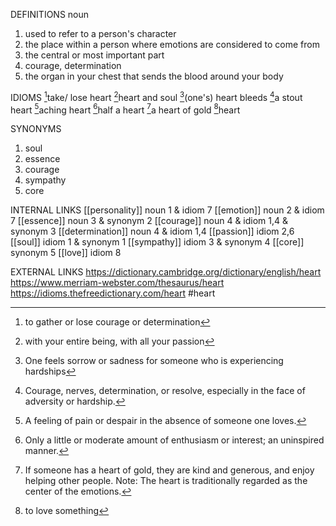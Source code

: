 DEFINITIONS
noun
1. used to refer to a person's character
2. the place within a person where emotions are considered to come from
3. the central or most important part
4. courage, determination
5. the organ in your chest that sends the blood around your body

IDIOMS
[^1]take/ lose heart
[^2]heart and soul
[^3]\(one's) heart bleeds
[^4]a stout heart
[^5]aching heart
[^6]half a heart
[^7]a heart of gold
[^8]heart

SYNONYMS
1. soul
2. essence
3. courage
4. sympathy
5. core

INTERNAL LINKS
[[personality]] noun 1 & idiom 7
[[emotion]] noun 2 & idiom 7
[[essence]] noun 3 & synonym 2
[[courage]] noun 4 & idiom 1,4 & synonym 3
[[determination]] noun 4 & idiom 1,4
[[passion]] idiom 2,6
[[soul]] idiom 1 & synonym 1 
[[sympathy]] idiom 3 & synonym 4
[[core]] synonym 5
[[love]] idiom 8

EXTERNAL LINKS
https://dictionary.cambridge.org/dictionary/english/heart
https://www.merriam-webster.com/thesaurus/heart
https://idioms.thefreedictionary.com/heart
#heart

[^1]: to gather or lose courage or determination

[^2]: with your entire being, with all your passion

[^3]: One feels sorrow or sadness for someone who is experiencing hardships

[^4]: Courage, nerves, determination, or resolve, especially in the face of adversity or hardship.

[^5]: A feeling of pain or despair in the absence of someone one loves.

[^6]: Only a little or moderate amount of enthusiasm or interest; an uninspired manner.

[^7]: If someone has a heart of gold, they are kind and generous, and enjoy helping other people. Note: The heart is traditionally regarded as the center of the emotions.

[^8]: to love something
